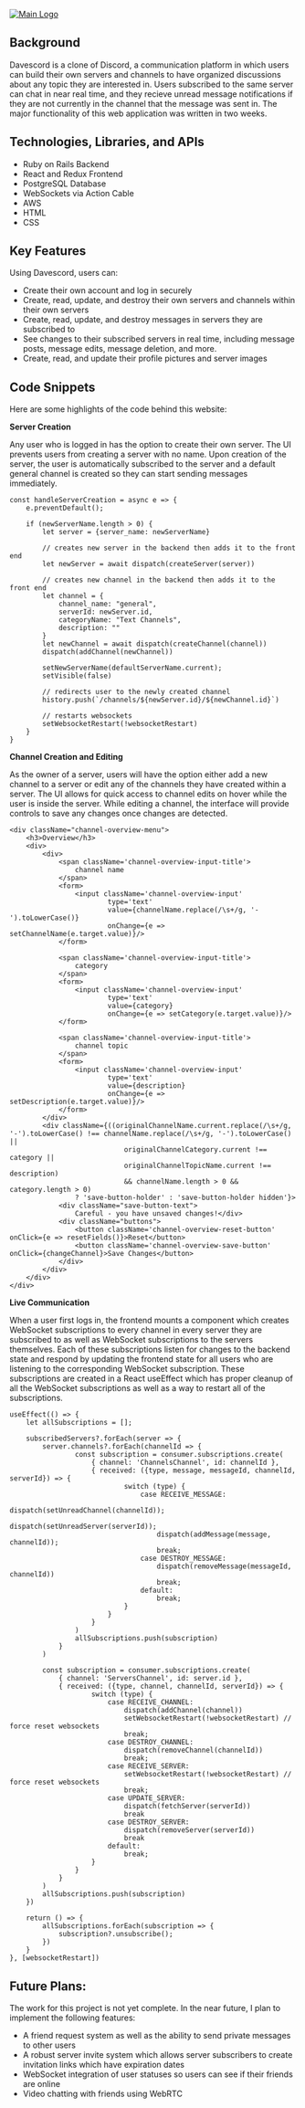 [![Main Logo](frontend/src/assets/Davescord-logo.svg)](https://davescord.onrender.com/)

__Background__
----

Davescord is a clone of Discord, a communication platform in which users can build their own servers and channels to have organized discussions about any topic they are interested in. Users subscribed to the same server can chat in near real time, and they recieve unread message notifications if they are not currently in the channel that the message was sent in. The major functionality of this web application was written in two weeks.

__Technologies, Libraries, and APIs__
----
- Ruby on Rails Backend
- React and Redux Frontend
- PostgreSQL Database
- WebSockets via Action Cable
- AWS
- HTML
- CSS

__Key Features__
----

Using Davescord, users can:
- Create their own account and log in securely
- Create, read, update, and destroy their own servers and channels within their own servers
- Create, read, update, and destroy messages in servers they are subscribed to
- See changes to their subscribed servers in real time, including message posts, message edits, message deletion, and more.
- Create, read, and update their profile pictures and server images

__Code Snippets__
----

Here are some highlights of the code behind this website:

__Server Creation__

Any user who is logged in has the option to create their own server. The UI prevents users from creating a server with no name. Upon creation of the server, the user is automatically subscribed to the server and a default general channel is created so they can start sending messages immediately.

```
const handleServerCreation = async e => {
    e.preventDefault();

    if (newServerName.length > 0) {
        let server = {server_name: newServerName}

        // creates new server in the backend then adds it to the front end
        let newServer = await dispatch(createServer(server))

        // creates new channel in the backend then adds it to the front end
        let channel = {
            channel_name: "general",
            serverId: newServer.id,
            categoryName: "Text Channels",
            description: ""
        }
        let newChannel = await dispatch(createChannel(channel))
        dispatch(addChannel(newChannel))

        setNewServerName(defaultServerName.current);
        setVisible(false)

        // redirects user to the newly created channel
        history.push(`/channels/${newServer.id}/${newChannel.id}`)

        // restarts websockets
        setWebsocketRestart(!websocketRestart)
    }
}
```

__Channel Creation and Editing__

As the owner of a server, users will have the option either add a new channel to a server or edit any of the channels they have created within a server. The UI allows for quick access to channel edits on hover while the user is inside the server. While editing a channel, the interface will provide controls to save any changes once changes are detected.

```
<div className="channel-overview-menu">
    <h3>Overview</h3>
    <div>
        <div>
            <span className='channel-overview-input-title'>
                channel name
            </span>
            <form>
                <input className='channel-overview-input'
                        type='text'
                        value={channelName.replace(/\s+/g, '-').toLowerCase()}
                        onChange={e => setChannelName(e.target.value)}/>
            </form>

            <span className='channel-overview-input-title'>
                category
            </span>
            <form>
                <input className='channel-overview-input'
                        type='text'
                        value={category}
                        onChange={e => setCategory(e.target.value)}/>
            </form>

            <span className='channel-overview-input-title'>
                channel topic
            </span>
            <form>
                <input className='channel-overview-input'
                        type='text'
                        value={description}
                        onChange={e => setDescription(e.target.value)}/>
            </form>
        </div>
        <div className={((originalChannelName.current.replace(/\s+/g, '-').toLowerCase() !== channelName.replace(/\s+/g, '-').toLowerCase() ||
                            originalChannelCategory.current !== category ||
                            originalChannelTopicName.current !== description)
                            && channelName.length > 0 && category.length > 0)
                ? 'save-button-holder' : 'save-button-holder hidden'}>
            <div className="save-button-text">
                Careful - you have unsaved changes!</div>
            <div className="buttons">
                <button className='channel-overview-reset-button' onClick={e => resetFields()}>Reset</button>
                <button className='channel-overview-save-button' onClick={changeChannel}>Save Changes</button>
            </div>
        </div>
    </div>
</div>
```

__Live Communication__

When a user first logs in, the frontend mounts a component which creates WebSocket subscriptions to every channel in every server they are subscribed to as well as WebSocket subscriptions to the servers themselves. Each of these subscriptions listen for changes to the backend state and respond by updating the frontend state for all users who are listening to the corresponding WebSocket subscription. These subscriptions are created in a React useEffect which has proper cleanup of all the WebSocket subscriptions as well as a way to restart all of the subscriptions.

```
useEffect(() => {
    let allSubscriptions = [];

    subscribedServers?.forEach(server => {
        server.channels?.forEach(channelId => {
                const subscription = consumer.subscriptions.create(
                    { channel: 'ChannelsChannel', id: channelId },
                    { received: ({type, message, messageId, channelId, serverId}) => {
                            switch (type) {
                                case RECEIVE_MESSAGE:
                                    dispatch(setUnreadChannel(channelId));
                                    dispatch(setUnreadServer(serverId));
                                    dispatch(addMessage(message, channelId));
                                    break;
                                case DESTROY_MESSAGE:
                                    dispatch(removeMessage(messageId, channelId))
                                    break;
                                default:
                                    break;
                            }
                        }
                    }
                )
                allSubscriptions.push(subscription)
            }
        )

        const subscription = consumer.subscriptions.create(
            { channel: 'ServersChannel', id: server.id },
            { received: ({type, channel, channelId, serverId}) => {
                    switch (type) {
                        case RECEIVE_CHANNEL:
                            dispatch(addChannel(channel))
                            setWebsocketRestart(!websocketRestart) // force reset websockets
                            break;
                        case DESTROY_CHANNEL:
                            dispatch(removeChannel(channelId))
                            break;
                        case RECEIVE_SERVER:
                            setWebsocketRestart(!websocketRestart) // force reset websockets
                            break;
                        case UPDATE_SERVER:
                            dispatch(fetchServer(serverId))
                            break
                        case DESTROY_SERVER:
                            dispatch(removeServer(serverId))
                            break
                        default:
                            break;
                    }
                }
            }
        )
        allSubscriptions.push(subscription)
    })

    return () => {
        allSubscriptions.forEach(subscription => {
            subscription?.unsubscribe();
        })
    }
}, [websocketRestart])
```

__Future Plans:__
----
The work for this project is not yet complete. In the near future, I plan to implement the following features:
- A friend request system as well as the ability to send private messages to other users
- A robust server invite system which allows server subscribers to create invitation links which have expiration dates
- WebSocket integration of user statuses so users can see if their friends are online
- Video chatting with friends using WebRTC
